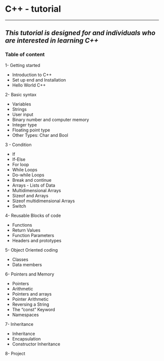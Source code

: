 # __C++ - tutorial__
---
_This tutorial is designed for and individuals who are interested in learning C++_
---

### Table of content

1- Getting started
- Introduction to C++
- Set up end and Installation
- Hello World C++

2- Basic syntax
- Variables
- Strings
- User input
- Binary number and computer memory
- Integer type
- Floating point type
- Other Types: Char and Bool

3 - Condition
- If
- If-Else
- For loop
- While Loops
- Do-while Loops
- Break and continue
- Arrays - Lists of Data
- Multidimensional Arrays
- Sizeof and Arrays
- Sizeof multidimensional Arrays
- Switch

4- Reusable Blocks of code
- Functions
- Return Values
- Function Parameters
- Headers and prototypes

5- Object Oriented coding
- Classes
- Data members

6- Pointers and Memory
- Pointers
- Arithmetic
- Pointers and arrays
- Pointer Arithmetic
- Reversing a String
- The “const” Keyword
- Namespaces

7- Inheritance
- Inheritance
- Encapsulation
- Constructor Inheritance

8- Project
